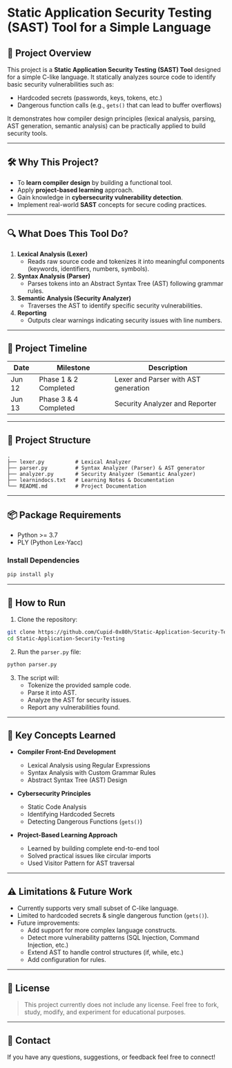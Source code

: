 # Static Application Security Testing (SAST) Tool for a Simple Language

## 📌 Project Overview

This project is a **Static Application Security Testing (SAST) Tool** designed for a simple C-like language. It statically analyzes source code to identify basic security vulnerabilities such as:

- Hardcoded secrets (passwords, keys, tokens, etc.)
- Dangerous function calls (e.g., `gets()` that can lead to buffer overflows)

It demonstrates how compiler design principles (lexical analysis, parsing, AST generation, semantic analysis) can be practically applied to build security tools.

---

## 🛠 Why This Project?

- To **learn compiler design** by building a functional tool.
- Apply **project-based learning** approach.
- Gain knowledge in **cybersecurity vulnerability detection**.
- Implement real-world **SAST** concepts for secure coding practices.

---

## 🔍 What Does This Tool Do?

1. **Lexical Analysis (Lexer)**
   - Reads raw source code and tokenizes it into meaningful components (keywords, identifiers, numbers, symbols).
2. **Syntax Analysis (Parser)**
   - Parses tokens into an Abstract Syntax Tree (AST) following grammar rules.
3. **Semantic Analysis (Security Analyzer)**
   - Traverses the AST to identify specific security vulnerabilities.
4. **Reporting**
   - Outputs clear warnings indicating security issues with line numbers.

---

## 🚀 Project Timeline

| Date   | Milestone             | Description                          |
| ------ | --------------------- | ------------------------------------ |
| Jun 12 | Phase 1 & 2 Completed | Lexer and Parser with AST generation |
| Jun 13 | Phase 3 & 4 Completed | Security Analyzer and Reporter       |

---

## 📂 Project Structure

```
.
├── lexer.py          # Lexical Analyzer
├── parser.py         # Syntax Analyzer (Parser) & AST generator
├── analyzer.py       # Security Analyzer (Semantic Analyzer)
├── learnindocs.txt   # Learning Notes & Documentation
└── README.md         # Project Documentation
```

---

## 📦 Package Requirements

- Python >= 3.7
- PLY (Python Lex-Yacc)

### Install Dependencies

```bash
pip install ply
```

---

## 🔧 How to Run

1. Clone the repository:

```bash
git clone https://github.com/Cupid-0x80h/Static-Application-Security-Testing.git
cd Static-Application-Security-Testing
```

2. Run the `parser.py` file:

```bash
python parser.py
```

3. The script will:
   - Tokenize the provided sample code.
   - Parse it into AST.
   - Analyze the AST for security issues.
   - Report any vulnerabilities found.

---

## 📖 Key Concepts Learned

- **Compiler Front-End Development**

  - Lexical Analysis using Regular Expressions
  - Syntax Analysis with Custom Grammar Rules
  - Abstract Syntax Tree (AST) Design

- **Cybersecurity Principles**

  - Static Code Analysis
  - Identifying Hardcoded Secrets
  - Detecting Dangerous Functions (`gets()`)

- **Project-Based Learning Approach**

  - Learned by building complete end-to-end tool
  - Solved practical issues like circular imports
  - Used Visitor Pattern for AST traversal

---

## ⚠ Limitations & Future Work

- Currently supports very small subset of C-like language.
- Limited to hardcoded secrets & single dangerous function (`gets()`).
- Future improvements:
  - Add support for more complex language constructs.
  - Detect more vulnerability patterns (SQL Injection, Command Injection, etc.)
  - Extend AST to handle control structures (if, while, etc.)
  - Add configuration for rules.

---

## 📝 License

> This project currently does not include any license. Feel free to fork, study, modify, and experiment for educational purposes.

---

## 📧 Contact

If you have any questions, suggestions, or feedback feel free to connect!
